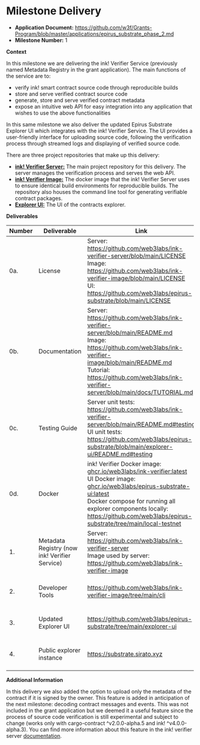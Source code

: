 # Milestone Delivery

* **Application Document:** https://github.com/w3f/Grants-Program/blob/master/applications/epirus_substrate_phase_2.md
* **Milestone Number:** 1

**Context**

In this milestone we are delivering the ink! Verifier Service (previously named Metadata Registry in the grant application). The main functions of the service are to:
- verify ink! smart contract source code through reproducible builds
- store and serve verified contract source code
- generate, store and serve verified contract metadata
- expose an intuitive web API for easy integration into any application that wishes to use the above functionalities

In this same milestone we also deliver the updated Epirus Substrate Explorer UI which integrates with the ink! Verifier Service. The UI provides a user-friendly interface for uploading source code, following the verification process through streamed logs and displaying of verified source code.

There are three project repositories that make up this delivery:
- **[ink! Verifier Server:](https://github.com/web3labs/ink-verifier-server)** The main project repository for this delivery. The server manages the verification process and serves the web API.
- **[ink! Verifier Image:](https://github.com/web3labs/ink-verifier-image)** The docker image that the ink! Verifier Server uses to ensure identical build environments for reproducible builds. The repository also houses the command line tool for generating verifiable contract packages.
- **[Explorer UI:](https://github.com/web3labs/epirus-substrate/tree/main/explorer-ui)** The UI of the contracts explorer.

**Deliverables**

| Number | Deliverable | Link | Notes |
| ------------- | ------------- | ------------- |------------- |
| 0a. | License | Server: https://github.com/web3labs/ink-verifier-server/blob/main/LICENSE <br /> Image: https://github.com/web3labs/ink-verifier-image/blob/main/LICENSE <br /> UI: https://github.com/web3labs/epirus-substrate/blob/main/LICENSE | Apache 2.0 | 
| 0b. | Documentation | Server: https://github.com/web3labs/ink-verifier-server/blob/main/README.md <br /> Image: https://github.com/web3labs/ink-verifier-image/blob/main/README.md <br /> Tutorial: https://github.com/web3labs/ink-verifier-server/blob/main/docs/TUTORIAL.md | The project READMEs + tutorial contains or points to all the information needed for development, deployment and testing. |
| 0c. | Testing Guide | Server unit tests: https://github.com/web3labs/ink-verifier-server/blob/main/README.md#testing <br /> UI unit tests: https://github.com/web3labs/epirus-substrate/blob/main/explorer-ui/README.md#testing |  | 
| 0d. | Docker | ink! Verifier Docker image: [ghcr.io/web3labs/ink-verifier:latest](https://github.com/web3labs/ink-verifier-image/pkgs/container/ink-verifier) <br /> UI Docker image: [ghcr.io/web3labs/epirus-substrate-ui:latest](https://github.com/web3labs/epirus-substrate/pkgs/container/epirus-substrate-ui) <br /> Docker compose for running all explorer components locally: https://github.com/web3labs/epirus-substrate/tree/main/local-testnet | We run the ink! Verifier Server using PM2 in production since it spawns Docker containers as sub-processes, see [docs](https://github.com/web3labs/ink-verifier-server/blob/main/README.md#running-in-production). |
| 1. | Metadata Registry (now ink! Verifier Service) | Server: https://github.com/web3labs/ink-verifier-server <br /> Image used by server: https://github.com/web3labs/ink-verifier-image |  |
| 2. | Developer Tools | https://github.com/web3labs/ink-verifier-image/tree/main/cli | The command line tool to generate the verifiable package that the server expects during verification. |
| 3. | Updated Explorer UI | https://github.com/web3labs/epirus-substrate/tree/main/explorer-ui | Source code for the contract verification component can be found in `./src/components/codes/sources/` |
| 4. | Public explorer instance | https://substrate.sirato.xyz | Public explorer instance for Rococo-Contracts. An example contract with verified source code can be seen [here](https://substrate.sirato.xyz/codes/0x2ed87234d3c1a2dd23ca67d49cc8cc8454aabefff6fffeb495bba27a75d38ecc/sources). |

**Additional Information**

In this delivery we also added the option to upload only the metadata of the contract if it is signed by the owner. This feature is added in anticipation of the next milestone: decoding contract messages and events. This was not included in the grant application but we deemed it a useful feature since the process of source code verification is still experimental and subject to change (works only with cargo-contract ^v2.0.0-alpha.5 and ink! ^v4.0.0-alpha.3). You can find more information about this feature in the ink! verifier server [documentation](https://github.com/web3labs/ink-verifier-server/blob/main/README.md#unverified-metadata-upload).
